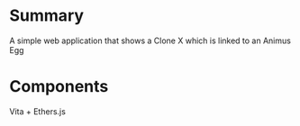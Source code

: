 # Summary

A simple web application that shows a Clone X which is linked to an Animus Egg

# Components

Vita + Ethers.js